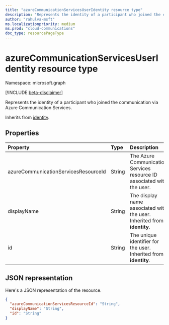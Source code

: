 ```yaml
--- 
title: "azureCommunicationServicesUserIdentity resource type"
description: "Represents the identity of a participant who joined the communication via Azure Communication Services."
author: "rahulva-msft"
ms.localizationpriority: medium
ms.prod: "cloud-communications"
doc_type: resourcePageType
---
```


# azureCommunicationServicesUserIdentity resource type

Namespace: microsoft.graph

[!INCLUDE [beta-disclaimer](../../includes/beta-disclaimer.md)]

Represents the identity of a participant who joined the communication via Azure Communication Services.

Inherits from [identity](identity.md).

## Properties

| Property                       | Type                        | Description                                             |
| :----------------------------- | :---------------------------| :-------------------------------------------------------|
| azureCommunicationServicesResourceId | String |  The Azure Communication Services resource ID associated with the user. |
| displayName | String | The display name associated with the user. Inherited from **identity**. |
| id | String | The unique identifier for the user. Inherited from **identity**. |


## JSON representation

Here's a JSON representation of the resource.

<!-- {
  "blockType": "resource",
  "@odata.type": "microsoft.graph.azureCommunicationServicesUserIdentity",
  "optionalProperties": [
    "displayName",
    "azureCommunicationServicesResourceId"
  ],
} -->
```json
{
  "azureCommunicationServicesResourceId": "String",
  "displayName": "String",
  "id": "String"
}
```
